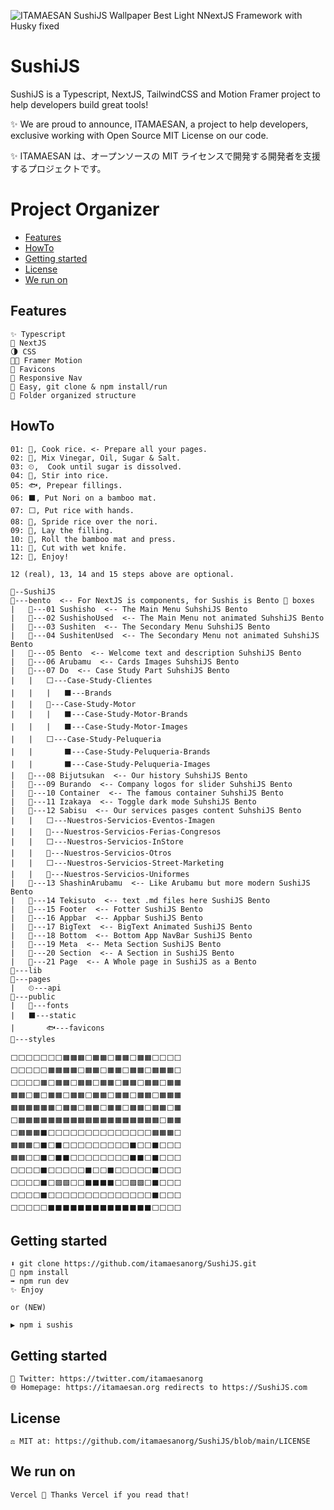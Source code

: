 ![ITAMAESAN SushiJS Wallpaper Best Light NNextJS Framework with Husky fixed](https://user-images.githubusercontent.com/5947268/185643867-81854585-1f24-470e-9836-2a8b9c62c8dd.png)

# SushiJS

SushiJS is a Typescript, NextJS, TailwindCSS and Motion Framer project to help developers build great tools!

✨ We are proud to announce, ITAMAESAN, a project to help developers, exclusive working with Open Source MIT License on our code.

✨ ITAMAESAN は、オープンソースの MIT ライセンスで開発する開発者を支援するプロジェクトです。

# Project Organizer

- [Features](#features)
- [HowTo](#HowTo)
- [Getting started](#getting-started)
- [License](#license)
- [We run on](#we-run-on)

## Features

    ✨ Typescript
    📘 NextJS
    🌗 CSS
    😶‍🌫️ Framer Motion
    🦄 Favicons
    📱 Responsive Nav
    🍱 Easy, git clone & npm install/run
    🎉 Folder organized structure

## HowTo

    01: 🍚, Cook rice. <- Prepare all your pages.
    02: 🧂, Mix Vinegar, Oil, Sugar & Salt.
    03: ⏲,  Cook until sugar is dissolved.
    04: 🥣, Stir into rice.
    05: 🐟, Prepear fillings.
    06: ⬛️, Put Nori on a bamboo mat.
    07: ⬜️, Put rice with hands.
    08: 🔲, Spride rice over the nori.
    09: 🥓, Lay the filling.
    10: 🎋, Roll the bamboo mat and press.
    11: 🔪, Cut with wet knife.
    12: 🍣, Enjoy!

    12 (real), 13, 14 and 15 steps above are optional.

    🍣--SushiJS
    🍱---bento  <-- For NextJS is components, for Sushis is Bento 🍱 boxes
    |   🍱---01 Sushisho  <-- The Main Menu SuhshiJS Bento
    |   🍱---02 SushishoUsed  <-- The Main Menu not animated SuhshiJS Bento
    |   🍱---03 Sushiten  <-- The Secondary Menu SuhshiJS Bento
    |   🍱---04 SushitenUsed  <-- The Secondary Menu not animated SuhshiJS Bento
    |   🍱---05 Bento  <-- Welcome text and description SuhshiJS Bento
    |   🍱---06 Arubamu  <-- Cards Images SuhshiJS Bento
    |   🍱---07 Do  <-- Case Study Part SuhshiJS Bento
    |   |   ⬜️---Case-Study-Clientes
    |   |   |   ⬛️---Brands
    |   |   🔲---Case-Study-Motor
    |   |   |   ⬛️---Case-Study-Motor-Brands
    |   |   |   ⬛️---Case-Study-Motor-Images
    |   |   ⬜️---Case-Study-Peluqueria
    |   |       ⬛️---Case-Study-Peluqueria-Brands
    |   |       ⬛️---Case-Study-Peluqueria-Images
    |   🍱---08 Bijutsukan  <-- Our history SuhshiJS Bento
    |   🍱---09 Burando  <-- Company logos for slider SuhshiJS Bento
    |   🍱---10 Container  <-- The famous container SuhshiJS Bento
    |   🍱---11 Izakaya  <-- Toggle dark mode SuhshiJS Bento
    |   🍱---12 Sabisu  <-- Our services pasges content SuhshiJS Bento
    |   |   ⬜️---Nuestros-Servicios-Eventos-Imagen
    |   |   🔲---Nuestros-Servicios-Ferias-Congresos
    |   |   ⬜️---Nuestros-Servicios-InStore
    |   |   🔲---Nuestros-Servicios-Otros
    |   |   ⬜️---Nuestros-Servicios-Street-Marketing
    |   |   🔲---Nuestros-Servicios-Uniformes
    |   🍱---13 ShashinArubamu  <-- Like Arubamu but more modern SushiJS Bento
    |   🍱---14 Tekisuto  <-- text .md files here SushiJS Bento
    |   🍱---15 Footer  <-- Fotter SushiJS Bento
    |   🍱---16 Appbar  <-- Appbar SushiJS Bento
    |   🍱---17 BigText  <-- BigText Animated SushiJS Bento
    |   🍱---18 Bottom  <-- Bottom App NavBar SushiJS Bento
    |   🍱---19 Meta  <-- Meta Section SushiJS Bento
    |   🍱---20 Section  <-- A Section in SushiJS Bento
    |   🍱---21 Page  <-- A Whole page in SushiJS as a Bento
    🧂---lib
    🍚---pages
    |   ⏲---api
    🎋---public
    |   🥓---fonts
    |   ⬛️---static
    |       🐟---favicons
    🔪---styles

    ⬜⬜⬜⬜⬜⬜⬜🟧🟧🟧⬜🟧🟧⬜🟧🟧⬜🟧🟧⬜⬜⬜⬜
    ⬜⬜⬜⬜⬜🟧🟧🟧🟧⬜🟧🟧⬜🟧🟧⬜🟧🟧⬜🟧🟧🟧⬜
    ⬜⬜⬜⬜🟧⬜🟧🟧⬜🟧🟧⬜🟧🟧⬜🟧🟧⬜🟧🟧⬜🟧🟧
    🟧🟧⬜🟧⬜🟧🟧⬜🟧🟧⬜🟧🟧⬜🟧🟧⬜🟧🟧⬜🟧🟧🟧
    🟧🟧🟧🟧🟧🟧⬜🟧🟧⬜🟧🟧⬜🟧🟧⬜🟧🟧⬜🟧🟧⬜🟧
    ⬜🟧🟧🟧🟧🟧🟧🟧🟧🟧🟧🟧🟧🟧🟧🟧🟧🟧🟧🟧⬜🟧🟧
    ⬜🟧🟧🟧⬛⬜⬜⬜⬜⬜⬜⬜⬜⬜⬜⬜⬜⬜⬜🟧🟧🟧⬜
    🟧🟧🟧⬜⬛⬜⬛⬜⬜⬜⬜⬜⬜⬜⬜⬜⬛⬜⬜⬛⬜⬜⬜
    🟧🟧⬜⬜⬛⬜⬛⬛⬜⬜⬜⬜⬜⬜⬜⬜⬛⬛⬜⬛⬜⬜⬜
    ⬜⬜⬜⬜⬛⬜⬜⬜⬜⬜⬛⬜⬜⬛⬜⬜⬜⬜⬜⬛⬜⬜⬜
    ⬜⬜⬜⬜⬛⬜🟪🟪⬜⬜⬛⬛⬛⬛⬜⬜🟪🟪⬜⬛⬜⬜⬜
    ⬜⬜⬜⬜⬛⬜⬜⬜⬜⬜⬜⬜⬜⬜⬜⬜⬜⬜⬜⬛⬜⬜⬜
    ⬜⬜⬜⬜⬜⬛⬛⬛⬛⬛⬛⬛⬛⬛⬛⬛⬛⬛⬛⬜⬜⬜⬜

## Getting started

    ⬇️ git clone https://github.com/itamaesanorg/SushiJS.git
    🔄 npm install
    ➡️ npm run dev
    ✨ Enjoy
    
    or (NEW)
    
    ▶️ npm i sushis

## Getting started

    🐣 Twitter: https://twitter.com/itamaesanorg
    🌐 Homepage: https://itamaesan.org redirects to https://SushiJS.com

## License

    ⚖️ MIT at: https://github.com/itamaesanorg/SushiJS/blob/main/LICENSE

## We run on

    Vercel 🍣 Thanks Vercel if you read that!


